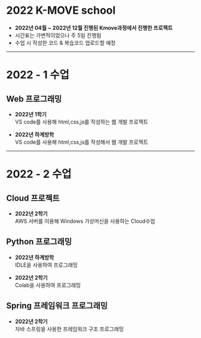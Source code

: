 
# 2022 K-MOVE school
- __2022년 04월 ~ 2022년 12월 진행된 Kmove과정에서 진행한 프로젝트__  
- 시간표는 가변적이었으나 주 5일 진행됨  
- 수업 시 작성한 코드 & 복습코드 업로드할 예정   
---
  # 2022 - 1 수업
  
  ## Web 프로그래밍
  - __2022년 1학기__  
  VS code를 사용해 html,css,js를 작성하는 웹 개발 프로젝트  
  
  - __2022년 하계방학__  
  VS code를 사용해 html,css,js를 작성해서 웹 개발 프로젝트
  ---
  
  # 2022 - 2 수업
  ## Cloud 프로젝트
  - __2022년 2학기__  
  AWS 서버를 이용해 Windows 가상머신을 사용하는 Cloud수업


  ## Python 프로그래밍
  - __2022년 하계방학__  
  IDLE을 사용하여 프로그래밍


  - __2022년 2학기__    
  Colab을 사용하여 프로그래밍


  ## Spring 프레임워크 프로그래밍  
  - __2022년 2학기__  
  자바 스프링을 사용한 프레임워크 구조 프로그래밍

